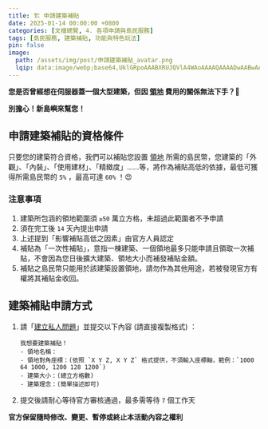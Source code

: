 ```yaml
---
title: 🏗️ 申請建築補貼
date: 2025-01-14 00:00:00 +0800
categories: [文檔總覽, 4. 各項申請與島民服務]
tags: [島民服務, 建築補貼, 功能與特色玩法]
pin: false
image:
  path: /assets/img/post/申請建築補貼_avatar.png
  lqip: data:image/webp;base64,UklGRpoAAABXRUJQVlA4WAoAAAAQAAAADwAABwAAQUxQSDIAAAARL0AmbZurmr57yyIiqE8oiG0bejIYEQTgqiDA9vqnsUSI6H+oAERp2HZ65qP/VIAWAFZQOCBCAAAA8AEAnQEqEAAIAAVAfCWkAALp8sF8rgRgAP7o9FDvMCkMde9PK7euH5M1m6VWoDXf2FkP3BqV0ZYbO6NA/VFIAAAA
---
```


**您是否曾經想在伺服器蓋一個大型建築，但因 [領地](/posts/領地與資產保護/) 費用的關係無法下手？🥲**

**別擔心！新島嶼來幫您！**

## 申請建築補貼的資格條件
只要您的建築符合資格，我們可以補貼您設置 [領地](/posts/領地與資產保護/) 所需的島民幣，您建築的「外觀」、「內裝」、「使用建材」、「精緻度」……等，將作為補貼高低的依據，最低可獲得所需島民幣的 `5%` ，最高可達 `60%` ！😍 

### 注意事項
1. 建築所包涵的領地範圍須 `≥50` 萬立方格，未超過此範圍者不予申請
2. 須在完工後 `14` 天內提出申請
3. 上述提到「影響補貼高低之因素」由官方人員認定
4. 補貼為「一次性補貼」，意指一棟建築、一個領地最多只能申請且領取一次補貼，不會因為您日後擴大建築、領地大小而補發補貼金額。
5. 補貼之島民幣只能用於該建築設置領地，請勿作為其他用途，若被發現官方有權將其補貼金收回。


## 建築補貼申請方式
1. 請「[建立私人問題](discord://discord.com/channels/848202526250893383/971376509048729650)」並提交以下內容 (請直接複製格式) ：

    ```text
    我想要建築補貼！
    - 領地名稱：
    - 領地對角座標：(依照 `X Y Z, X Y Z` 格式提供，不須輸入座標軸，範例：`1000 64 1000, 1200 128 1200`)
    - 建築大小：(總立方格數)
    - 建築理念：(簡單描述即可)
    ```

2. 提交後請耐心等待官方審核通過，最多需等待 `7` 個工作天

**官方保留隨時修改、變更、暫停或終止本活動內容之權利**
